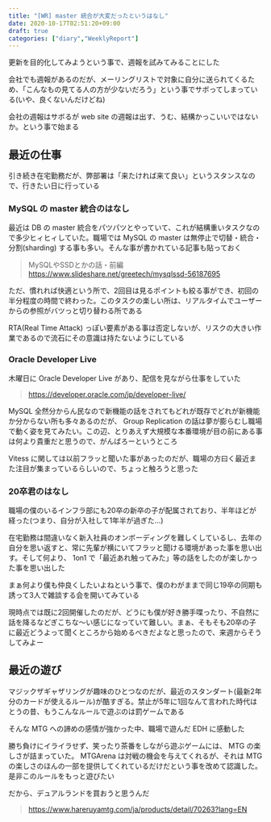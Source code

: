 ```yaml
---
title: "[WR] master 統合が大変だったというはなし"
date: 2020-10-17T02:51:20+09:00
draft: true
categories: ["diary","WeeklyReport"]
---
```

更新を目的化してみようという事で、週報を試みてみることにした

会社でも週報があるのだが、メーリングリストで対象に自分に送られてくるため、「こんなもの見てる人の方が少ないだろう」という事でサボってしまっている(いや、良くないんだけどね)

会社の週報はサボるが web site の週報は出す、うむ、結構かっこいいではないか。という事で始まる

## 最近の仕事
引き続き在宅勤務だが、弊部署は「来たければ来て良い」というスタンスなので、行きたい日に行っている

### MySQL の master 統合のはなし
最近は DB の master 統合をパツパツとやっていて、これが結構重いタスクなので多少ヒィヒィしていた。職場では MySQL の master は無停止で切替・統合・分割(sharding) する事も多い。そんな事が書かれている記事も貼っておく

> MySQLやSSDとかの話・前編
> https://www.slideshare.net/greetech/mysqlssd-56187695

ただ、慣れれば快適という所で、2回目は見るポイントも絞る事ができ、初回の半分程度の時間で終わった。このタスクの楽しい所は、リアルタイムでユーザーからの参照がバツっと切り替わる所である

RTA(Real Time Attack) っぽい要素がある事は否定しないが、リスクの大きい作業であるので流石にその意識は持たないようにしている

### Oracle Developer Live
木曜日に Oracle Developer Live があり、配信を見ながら仕事をしていた
>https://developer.oracle.com/jp/developer-live/

MySQL 全然分からん民なので新機能の話をされてもどれが既存でどれが新機能か分からない所も多々あるのだが、 Group Replication の話は夢が膨らむし職場で動く姿を見てみたい。この辺、とりあえず大規模な本番環境が目の前にある事は何より貴重だと思うので、がんばろーというところ

Vitess に関しては以前フラッと聞いた事があったのだが、職場の方曰く最近また注目が集まっているらしいので、ちょっと触ろうと思った

### 20卒君のはなし
職場の僕のいるインフラ部にも20卒の新卒の子が配属されており、半年ほどが経った(つまり、自分が入社して1年半が過ぎた…)

在宅勤務は間違いなく新入社員のオンボーディングを難しくしているし、去年の自分を思い返すと、常に先輩が横にいてフラッと聞ける環境があった事を思い出す。そして何より、 1on1 で「最近あれ触ってみた」等の話をしたのが楽しかった事を思い出した

まぁ何より僕も仲良くしたいよねという事で、僕のわがままで同じ19卒の同期も誘って3人で雑談する会を開いてみている

現時点では既に2回開催したのだが、どうにも僕が好き勝手喋ったり、不自然に話を降るなどぎこちな〜い感じになっていて難しい。まぁ、そもそも20卒の子に最近どうよって聞くところから始めるべきだよなと思ったので、来週からそうしてみよー

## 最近の遊び
マジックザギャザリングが趣味のひとつなのだが、最近のスタンダート(最新2年分のカードが使えるルール)が酷すぎる。禁止が5年に1回なんて言われた時代はとうの昔、もうこんなルールで遊ぶのは罰ゲームである

そんな MTG への諦めの感情が強かった中、職場で遊んだ EDH に感動した

勝ち負けにイライラせず、笑ったり茶番をしながら遊ぶゲームには、 MTG の楽しさが詰まっていた。 MTGArena は対戦の機会を与えてくれるが、それは MTG の楽しさのほんの一部を提供してくれているだけだという事を改めて認識した。是非このルールをもっと遊びたい

だから、デュアルランドを買おうと思うんだ
> https://www.hareruyamtg.com/ja/products/detail/70263?lang=EN